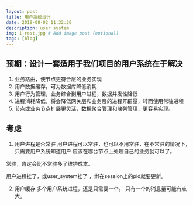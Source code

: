 ```yaml
---
layout: post
title: 用户系统设计
date: 2019-08-02 11:32:20
description: user system
img: i-rest.jpg # Add image post (optional)
tags: [blog]
---
```

## 预期：设计一套适用于我们项目的用户系统在于解决
1. 业务路由，使节点更符合层的业务实现
2. 用户数据缓存，可为数据库降低消耗
3. 用户行为管理，业务综合到用户进程，数据并发性降低
4. 进程消耗降低，将会降低网关层和业务层的进程开辟量，转而使用常驻进程
5. 节点或业务节点扩展更灵活，数据聚合管理和散列管理，更容易实现。

## 考虑
1. 用户进程是否常驻
用户进程可以常驻，也可以不用常驻，在不常驻的情况下，只需要用户系统知道用户
应该在哪台节点上处理自己的业务就可以了。

常驻，肯定会比不常驻多了维护成本。

用户进程挂了，或user_system挂了 ，绑在session上的pid就要更新。

2. 用户缓存
多个用户系统进程，还是只需要一个。
只有一个的消息量可能有点大。